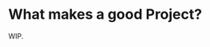 What makes a good Project?
==================================

WIP.


<!--
# Vision

Before starting to write a project, it is very important to start with the vision statement, and understand it.

> Projects should allow learners to take the skills they have learnt and apply it to an end-to-end analysis on a real-world **task**, using real-world **tools** and **workflows,** and **showcase** their work.

### Tasks

Projects should be based on real-world content and allow a learner to work on tasks a data scientist is expected to encounter in their daily work. They also need to be end-to-end, allowing the learner to work through the complete data science lifecycle, starting from raw data and ending in interesting insights that can be communicated.
